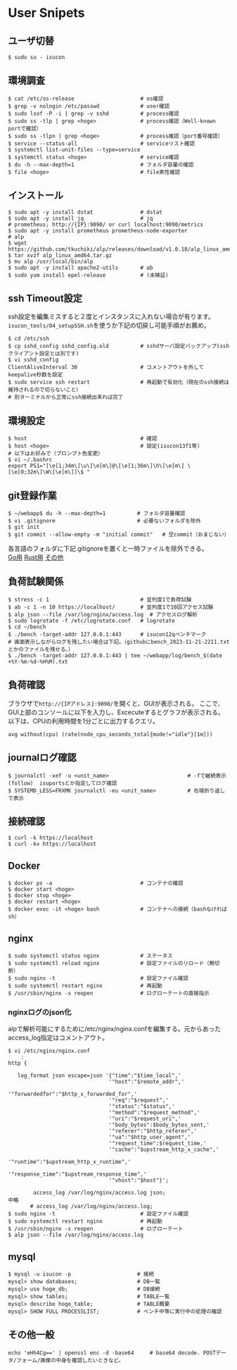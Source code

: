 # User Snipets

## ユーザ切替  
```
$ sudo su - isucon
```

## 環境調査  
```
$ cat /etc/os-release                     # os確認  
$ grep -v nologin /etc/passwd             # user確認
$ sudo lsof -P -i | grep -v sshd          # process確認
$ sudo ss -tlp | grep <hoge>              # process確認（Well-known portで確認）
$ sudo ss -tlpn | grep <hoge>             # process確認（port番号確認）
$ service --status-all                    # serviceリスト確認
$ systemctl list-unit-files --type=service
$ systemctl status <hoge>                 # service確認
$ du -h --max-depth=1                     # フォルダ容量の確認
$ file <hoge>                             # file素性確認
```

## インストール  
```
$ sudo apt -y install dstat               # dstat
$ sudo apt -y install jq                  # jq
# prometheus; http://{IP}:9090/ or curl localhost:9090/metrics
$ sudo apt -y install prometheus prometheus-node-exporter
# alp
$ wget https://github.com/tkuchiki/alp/releases/download/v1.0.18/alp_linux_amd64.tar.gz
$ tar xvzf alp_linux_amd64.tar.gz
$ mv alp /usr/local/bin/alp
$ sudo apt -y install apache2-utils       # ab
$ sudo yum install epel-release           # (未検証)
```

## ssh Timeout設定  
ssh設定を編集ミスすると２度とインスタンスに入れない場合が有ります。  
`isucon_tools/04_setupSSH.sh`を使うか下記の切戻し可能手順がお薦め。  
```
$ cd /etc/ssh
$ cp sshd_config sshd_config.old          # sshdサーバ設定バックアップ(sshクライアント設定とは別です)
$ vi sshd_config
ClientAliveInterval 30                    # コメントアウトを外してkeepalive秒数を設定
$ sudo service ssh restart                # 再起動で有効化（現在のssh接続は維持されるので切らないこと）  
# 別ターミナルから正常にssh接続出来れば完了
```

## 環境設定  
```
$ host                                    # 確認
$ host <hoge>                             # 設定(isucon13f1等)
# 以下はお好みで（プロンプト色変更）
$ vi ~/.bashrc
export PS1="[\e[1;34m\]\u\[\e[m\]@\[\e[1;36m\]\h\[\e[m\] \[\e[0;32m\]\W\[\e[m\]]\$ "
```

## git登録作業
```
$ ~/webapp$ du -h --max-depth=1          # フォルダ容量確認
$ vi .gitignore                          # 必要ないフォルダを除外
$ git init
$ git commit --allow-empty -m "initial commit"   # 空commit（おまじない）
```
各言語のフォルダに下記.gitignoreを置くと一時ファイルを除外できる。  
[Go用](https://github.com/github/gitignore/blob/main/Go.gitignore) [Rust用](https://github.com/github/gitignore/blob/main/Rust.gitignore) [その他](https://github.com/github/gitignore/tree/main)

## 負荷試験関係 
```
$ stress -c 1                             # 並列度1で負荷試験
$ ab -c 1 -n 10 https://localhost/        # 並列度1で10回アクセス試験
$ alp json --file /var/log/nginx/access.log  # アクセスログ解析 
$ sudo logrotate -f /etc/logrotate.conf   # logrotate
$ cd ~/bench
$ ./bench -target-addr 127.0.0.1:443      # isucon12qベンチマーク
# 画面表示しながらログを残したい場合は下記。（githubにbench_2023-11-21-2211.txtとかのファイルを残せる。）
$ ./bench -target-addr 127.0.0.1:443 | tee ~/webapp/log/bench_$(date +%Y-%m-%d-%H%M).txt   
```

## 負荷確認  
ブラウザで`http://{IPアドレス}:9090/`を開くと、GUIが表示される。
ここで、GUI上部のコンソールに以下を入力し、Excecuteするとグラフが表示される。
以下は、CPUの利用時間を1分ごとに出力するクエリ。
```
avg without(cpu) (rate(node_cpu_seconds_total{mode!="idle"}[1m]))
```

## journalログ確認
```
$ journalctl -xef -u <unit_name>                         # -fで継続表示(follow)  isuportsとか指定してログ確認
$ SYSTEMD_LESS=FRXMK journalctl -eu <unit_name>          # 右端折り返しで表示
```

## 接続確認
```
$ curl -k https://localhost
$ curl -kv https://localhost
```

## Docker
```
$ docker ps -a                            # コンテナの確認
$ docker start <hoge>
$ docker stop <hoge>
$ docker restart <hoge>
$ docker exec -it <hoge> bash             # コンテナへの接続（bashなければsh）
```

## nginx  
```
$ sudo systemctl status nginx             # ステータス
$ sudo systemctl reload nginx             # 設定ファイルのリロード（無切断）
$ sudo nginx -t                           # 設定ファイル確認
$ sudo systemctl restart nginx            # 再起動
$ /usr/sbin/nginx -s reopen               # ログローテートの直接指示
```

### nginxログのjson化

alpで解析可能にするために/etc/nginx/nginx.confを編集する。元からあったaccess_log指定はコメントアウト。 
```
$ vi /etc/nginx/nginx.conf
    :
http {

   log_format json escape=json '{"time":"$time_local",'
                                '"host":"$remote_addr",'
                                '"forwardedfor":"$http_x_forwarded_for",'
                                '"req":"$request",'
                                '"status":"$status",'
                                '"method":"$request_method",'
                                '"uri":"$request_uri",'
                                '"body_bytes":$body_bytes_sent,'
                                '"referer":"$http_referer",'
                                '"ua":"$http_user_agent",'
                                '"request_time":$request_time,'
                                '"cache":"$upstream_http_x_cache",'
                                '"runtime":"$upstream_http_x_runtime",'
                                '"response_time":"$upstream_response_time",'
                                '"vhost":"$host"}';

        access_log /var/log/nginx/access.log json;
中略
       # access_log /var/log/nginx/access.log;
$ sudo nginx -t                           # 設定ファイル確認
$ sudo systemctl restart nginx            # 再起動
$ /usr/sbin/nginx -s reopen               # ログローテート
$ alp json --file /var/log/nginx/access.log
```

## mysql  
```
$ mysql -u isucon -p                     # 接続
mysql> show databases;                   # DB一覧
mysql> use hoge_db;                      # DB接続
mysql> show tables;                      # TABLE一覧
mysql> describe hoge_table;              # TABLE概要
mysql> SHOW FULL PROCESSLIST;            # ベンチ中等に実行中の処理の確認
```

## その他一般
```
echo 'eHh4Cg==' | openssl enc -d -base64     # base64 decode. POSTデータ/フォーム/画像の中身を確認したいときなど。
```
